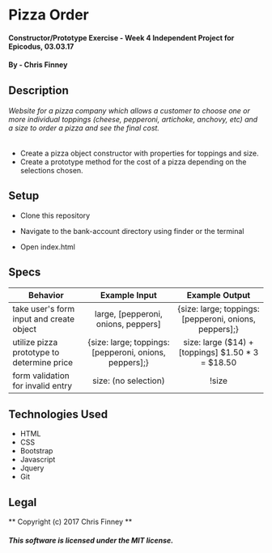 # Pizza Order

#### Constructor/Prototype Exercise - Week 4 Independent Project for Epicodus, 03.03.17

#### By - Chris Finney

## Description

###### Website for a pizza company which allows a customer to choose one or more individual toppings (cheese, pepperoni, artichoke, anchovy, etc) and a size to order a pizza and see the final cost.

* Create a pizza object constructor with properties for toppings and size.
* Create a prototype method for the cost of a pizza depending on the selections chosen.

## Setup

* Clone this repository

* Navigate to the bank-account directory using finder or the terminal

* Open index.html

## Specs

| Behavior | Example Input | Example Output |
|----------|:-------------:|:--------------:|
|take user's form input and create object|large, [pepperoni, onions, peppers]| {size: large; toppings: [pepperoni, onions, peppers];}|
|utilize pizza prototype to determine price|{size: large; toppings: [pepperoni, onions, peppers];}|size: large ($14) + [toppings] $1.50 * 3 = $18.50|
|form validation for invalid entry|size: (no selection)|!size|

## Technologies Used

* HTML
* CSS
* Bootstrap
* Javascript
* Jquery
* Git

## Legal

** Copyright (c) 2017 Chris Finney **

##### This software is licensed under the MIT license.
